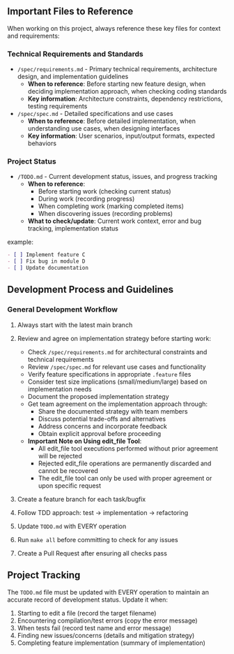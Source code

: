 ## Important Files to Reference

When working on this project, always reference these key files for context and requirements:

### Technical Requirements and Standards
- `/spec/requirements.md` - Primary technical requirements, architecture design, and implementation guidelines
  - **When to reference**: Before starting new feature design, when deciding implementation approach, when checking coding standards
  - **Key information**: Architecture constraints, dependency restrictions, testing requirements
- `/spec/spec.md` - Detailed specifications and use cases
  - **When to reference**: Before detailed implementation, when understanding use cases, when designing interfaces
  - **Key information**: User scenarios, input/output formats, expected behaviors

### Project Status

- `/TODO.md` - Current development status, issues, and progress tracking
  - **When to reference**: 
    - Before starting work (checking current status)
    - During work (recording progress)
    - When completing work (marking completed items)
    - When discovering issues (recording problems)
  - **What to check/update**: Current work context, error and bug tracking, implementation status

example:
```markdown
- [ ] Implement feature C
- [ ] Fix bug in module D
- [ ] Update documentation
```

## Development Process and Guidelines

### General Development Workflow
1. Always start with the latest main branch
2. Review and agree on implementation strategy before starting work:
   - Check `/spec/requirements.md` for architectural constraints and technical requirements
   - Review `/spec/spec.md` for relevant use cases and functionality
   - Verify feature specifications in appropriate `.feature` files
   - Consider test size implications (small/medium/large) based on implementation needs
   - Document the proposed implementation strategy
   - Get team agreement on the implementation approach through:
     - Share the documented strategy with team members
     - Discuss potential trade-offs and alternatives
     - Address concerns and incorporate feedback
     - Obtain explicit approval before proceeding
   - **Important Note on Using edit_file Tool**:
     - All edit_file tool executions performed without prior agreement will be rejected
     - Rejected edit_file operations are permanently discarded and cannot be recovered
     - The edit_file tool can only be used with proper agreement or upon specific request

3. Create a feature branch for each task/bugfix
4. Follow TDD approach: test → implementation → refactoring
5. Update `TODO.md` with EVERY operation
6. Run `make all` before committing to check for any issues
7. Create a Pull Request after ensuring all checks pass

## Project Tracking

The `TODO.md` file must be updated with EVERY operation to maintain an accurate record of development status. Update it when:

1. Starting to edit a file (record the target filename)
2. Encountering compilation/test errors (copy the error message)
3. When tests fail (record test name and error message)
4. Finding new issues/concerns (details and mitigation strategy)
5. Completing feature implementation (summary of implementation)
